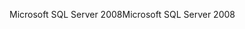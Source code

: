 <span data-ttu-id="eb069-101">Microsoft SQL Server 2008</span><span class="sxs-lookup"><span data-stu-id="eb069-101">Microsoft SQL Server 2008</span></span>